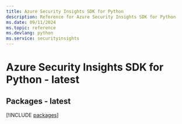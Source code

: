```yaml
---
title: Azure Security Insights SDK for Python
description: Reference for Azure Security Insights SDK for Python
ms.date: 09/11/2024
ms.topic: reference
ms.devlang: python
ms.service: securityinsights
---
```

# Azure Security Insights SDK for Python - latest
## Packages - latest
[!INCLUDE [packages](security-insights-index.md)]